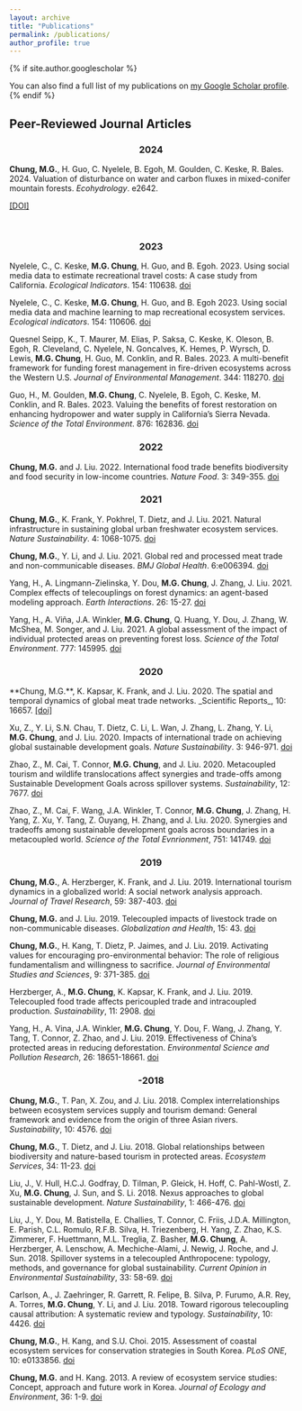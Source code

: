```yaml
---
layout: archive
title: "Publications"
permalink: /publications/
author_profile: true
---
```

{% if site.author.googlescholar %}
  <div class="wordwrap">You can also find a full list of my publications on <a href="{{site.author.googlescholar}}">my Google Scholar profile</a>.</div>
{% endif %}


## Peer-Reviewed Journal Articles
<h3 style="text-align: center;">2024</h3>

**Chung, M.G.**, H. Guo, C. Nyelele, B. Egoh, M. Goulden, C. Keske, R. Bales. 2024. Valuation of disturbance on water and carbon fluxes in mixed-conifer mountain forests. _Ecohydrology_. e2642. 

<a href="https://doi.org/10.1002/eco.2642">[DOI]</a>

<span style="display: inline-block; margin-left: 5px;">
    <span class="__dimensions_badge_embed__" data-doi="10.1002/eco.2642" data-style="small_rectangle"></span>
    <script async src="https://badge.dimensions.ai/badge.js" charset="utf-8"></script>
</span>

<span style="display: inline-block; margin-left: 5px;">
    <div data-badge-popover="right" data-badge-type="4" data-doi="10.1002/eco.2642" data-condensed="true" data-hide-no-mentions="true" class="altmetric-embed"></div>
    <script type='text/javascript' src='https://d1bxh8uas1mnw7.cloudfront.net/assets/embed.js'></script>
</span>


<h3 style="text-align: center;">2023</h3>

Nyelele, C., C. Keske, **M.G. Chung**, H. Guo, and B. Egoh. 2023. Using social media data to estimate recreational travel costs: A case study from California. _Ecological Indicators_. 154: 110638. [doi](https://doi.org/10.1016/j.ecolind.2023.110638)

Nyelele, C., C. Keske, **M.G. Chung**, H. Guo, and B. Egoh 2023. Using social media data and machine learning to map recreational ecosystem services. _Ecological indicators_. 154: 110606. [doi](https://doi.org/10.1016/j.ecolind.2023.110606)

Quesnel Seipp, K., T. Maurer, M. Elias, P. Saksa, C. Keske, K. Oleson, B. Egoh, R. Cleveland, C. Nyelele, N. Goncalves, K. Hemes, P. Wyrsch, D. Lewis, **M.G. Chung**, H. Guo, M. Conklin, and R. Bales. 2023. A multi-benefit framework for funding forest management in fire-driven ecosystems across the Western U.S. _Journal of Environmental Management_. 344: 118270. [doi](https://doi.org/10.1016/j.jenvman.2023.118270)

Guo, H., M. Goulden, **M.G. Chung**, C. Nyelele, B. Egoh, C. Keske, M. Conklin, and R. Bales. 2023. Valuing the benefits of forest restoration on enhancing hydropower and water supply in California’s Sierra Nevada. _Science of the Total Environment_. 876: 162836. [doi](https://doi.org/10.1016/j.scitotenv.2023.162836)

<h3 style="text-align: center;">2022</h3>

**Chung, M.G.** and J. Liu. 2022. International food trade benefits biodiversity and food security in low-income countries. _Nature Food_. 3: 349-355. [doi](https://doi.org/10.1002/10.1038/s43016-022-00499-7)

<h3 style="text-align: center;">2021</h3>

**Chung, M.G.**, K. Frank, Y. Pokhrel, T. Dietz, and J. Liu. 2021. Natural infrastructure in sustaining global urban freshwater ecosystem services. _Nature Sustainability_. 4: 1068-1075. [doi](https://doi.org/10.1038/s41893-021-00786-4)

**Chung, M.G.**, Y. Li, and J. Liu. 2021. Global red and processed meat trade and non-communicable diseases. _BMJ Global Health_. 6:e006394. [doi](https://doi.org/10.1136/bmjgh-2021-006394)

Yang, H., A. Lingmann-Zielinska, Y. Dou, **M.G. Chung**, J. Zhang, J. Liu. 2021. Complex effects of telecouplings on forest dynamics: an agent-based modeling approach. _Earth Interactions_. 26: 15-27. [doi](https://doi.org/10.1175/EI-D-20-0029.1)

Yang, H., A. Viña, J.A. Winkler, **M.G. Chung**, Q. Huang, Y. Dou, J. Zhang, W. McShea, M. Songer, and J. Liu. 2021. A global assessment of the impact of individual protected areas on preventing forest loss. _Science of the Total Environment_. 777: 145995. [doi](https://doi.org/10.1016/j.scitotenv.2021.145995)

<h3 style="text-align: center;">2020</h3>

<div class="citation-container">
    **Chung, M.G.**, K. Kapsar, K. Frank, and J. Liu. 2020. The spatial and temporal dynamics of global meat trade networks. _Scientific Reports_, 10: 16657.
    <a href="https://doi.org/10.1038/s41598-020-73591-2">[doi]</a>
    <span class="__dimensions_badge_embed__" data-doi="10.1038/s41598-020-73591-2" data-style="small_rectangle"></span>
    <script async src="https://badge.dimensions.ai/badge.js" charset="utf-8"></script>
    <div data-badge-popover="right" data-badge-type="4" data-doi="10.1038/s41598-020-73591-2" data-hide-no-mentions="true" class="altmetric-embed"></div>
</div>

Xu, Z., Y. Li, S.N. Chau, T. Dietz, C. Li, L. Wan, J. Zhang, L. Zhang, Y. Li, **M.G. Chung**, and J. Liu. 2020. Impacts of international trade on achieving global sustainable development goals. _Nature Sustainability_. 3: 946-971. [doi](https://doi.org/10.1038/s41893-020-0572-z)

Zhao, Z., M. Cai, T. Connor, **M.G. Chung**, and J. Liu. 2020. Metacoupled tourism and wildlife translocations affect synergies and trade-offs among Sustainable Development Goals across spillover systems. _Sustainability_, 12: 7677. [doi](https://doi.org/10.3390/su12187677)

Zhao, Z., M. Cai, F. Wang, J.A. Winkler, T. Connor, **M.G. Chung**, J. Zhang, H. Yang, Z. Xu, Y. Tang, Z. Ouyang, H. Zhang, and J. Liu. 2020. Synergies and tradeoffs among sustainable development goals across boundaries in a metacoupled world. _Science of the Total Evnrionment_, 751: 141749. [doi](https://doi.org/10.1016/j.scitotenv.2020.141749)

<h3 style="text-align: center;">2019</h3>

**Chung, M.G.**, A. Herzberger, K. Frank, and J. Liu. 2019. International tourism dynamics in a globalized world: A social network analysis approach. _Journal of Travel Research_, 59: 387-403. [doi](https://doi.org/10.1177/0047287519844834)

**Chung, M.G.** and J. Liu. 2019. Telecoupled impacts of livestock trade on non-communicable diseases. _Globalization and Health_, 15: 43. [doi](https://doi.org/10.1186/s12992-019-0481-y)

**Chung, M.G.**, H. Kang, T. Dietz, P. Jaimes, and J. Liu. 2019. Activating values for encouraging pro-environmental behavior: The role of religious fundamentalism and willingness to sacrifice. _Journal of Environmental Studies and Sciences_, 9: 371-385. [doi](https://doi.org/10.1007/s13412-019-00562-z)

Herzberger, A., **M.G. Chung**, K. Kapsar, K. Frank, and J. Liu. 2019. Telecoupled food trade affects pericoupled trade and intracoupled production. _Sustainability_, 11: 2908. [doi](https://doi.org/10.3390/su11102908)

Yang, H., A. Vina, J.A. Winkler, **M.G. Chung**, Y. Dou, F. Wang, J. Zhang, Y. Tang, T. Connor, Z. Zhao, and J. Liu. 2019. Effectiveness of China’s protected areas in reducing deforestation. _Environmental Science and Pollution Research_, 26: 18651-18661. [doi](https://doi.org/10.1007/s11356-019-05232-9) 

<h3 style="text-align: center;">-2018</h3>

**Chung, M.G.**, T. Pan, X. Zou, and J. Liu. 2018. Complex interrelationships between ecosystem services supply and tourism demand: General framework and evidence from the origin of three Asian rivers. _Sustainability_, 10: 4576. [doi](https://doi.org/10.3390/su10124576)

**Chung, M.G.**, T. Dietz, and J. Liu. 2018. Global relationships between biodiversity and nature-based tourism in protected areas. _Ecosystem Services_, 34: 11-23. [doi](https://doi.org/10.1016/j.ecoser.2018.09.004)

Liu, J., V. Hull, H.C.J. Godfray, D. Tilman, P. Gleick, H. Hoff, C. Pahl-Wostl, Z. Xu, **M.G. Chung**, J. Sun, and S. Li. 2018. Nexus approaches to global sustainable development. _Nature Sustainability_, 1: 466-476. [doi](https://doi.org/10.1038/s41893-018-0135-8)

Liu, J., Y. Dou, M. Batistella, E. Challies, T. Connor, C. Friis, J.D.A. Millington, E. Parish, C.L. Romulo, R.F.B. Silva, H. Triezenberg, H. Yang, Z. Zhao, K.S. Zimmerer, F. Huettmann, M.L. Treglia, Z. Basher, **M.G. Chung**, A. Herzberger, A. Lenschow, A. Mechiche-Alami, J. Newig, J. Roche, and J. Sun. 2018. Spillover systems in a telecoupled Anthropocene: typology, methods, and governance for global sustainability. _Current Opinion in Environmental Sustainability_, 33: 58-69. [doi](https://doi.org/10.1016/j.cosust.2018.04.009)

Carlson, A., J. Zaehringer, R. Garrett, R. Felipe, B. Silva, P. Furumo, A.R. Rey, A. Torres, **M.G. Chung**, Y. Li, and J. Liu. 2018. Toward rigorous telecoupling causal attribution: A systematic review and typology. _Sustainability_, 10: 4426. [doi](https://doi.org/10.3390/su10124426) 

**Chung, M.G.**, H. Kang, and S.U. Choi. 2015. Assessment of coastal ecosystem services for conservation strategies in South Korea. _PLoS ONE_, 10: e0133856. [doi](https://doi.org/10.1371/journal.pone.0133856) 

**Chung, M.G.** and H. Kang. 2013. A review of ecosystem service studies: Concept, approach and future work in Korea. _Journal of Ecology and Environment_, 36: 1-9. [doi](https://doi.org/10.5141/ecoenv.2013.001) 




